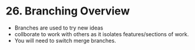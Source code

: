 # 26. Branching Overview
* Branches are used to try new ideas
* collborate to work with others as it isolates features/sections of work.
* You will need to switch merge branches.
